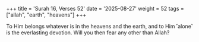 +++
title = 'Surah 16, Verses 52'
date = '2025-08-27'
weight = 52
tags = ["allah", "earth", "heavens"]
+++

To Him belongs whatever is in the heavens and the earth, and to Him ˹alone˺ is the everlasting devotion. Will you then fear any other than Allah?